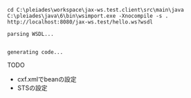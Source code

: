 ```
cd C:\pleiades\workspace\jax-ws.test.client\src\main\java 
C:\pleiades\java\6\bin\wsimport.exe -Xnocompile -s . http://localhost:8080/jax-ws.test/hello.ws?wsdl
```

```
parsing WSDL...


generating code...
```

TODO
- cxf.xmlでbeanの設定
- STSの設定
